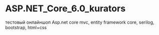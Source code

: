# ASP.NET_Core_6.0_kurators
тестовый онлайншоп
Asp.net core mvc, entity framework core, serilog, bootstrap, html+css
